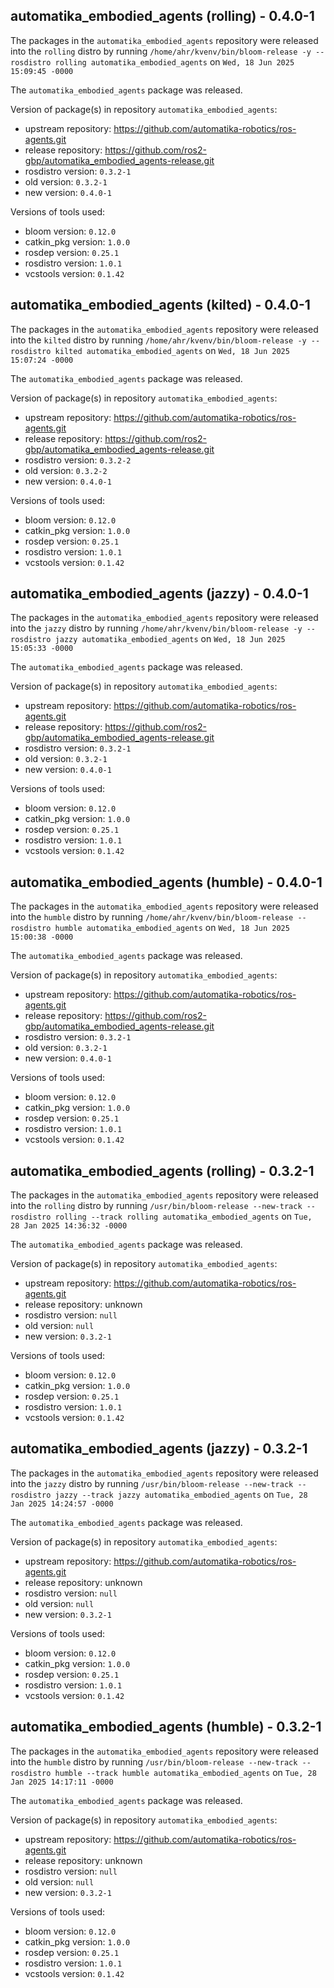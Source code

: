 ## automatika_embodied_agents (rolling) - 0.4.0-1

The packages in the `automatika_embodied_agents` repository were released into the `rolling` distro by running `/home/ahr/kvenv/bin/bloom-release -y --rosdistro rolling automatika_embodied_agents` on `Wed, 18 Jun 2025 15:09:45 -0000`

The `automatika_embodied_agents` package was released.

Version of package(s) in repository `automatika_embodied_agents`:

- upstream repository: https://github.com/automatika-robotics/ros-agents.git
- release repository: https://github.com/ros2-gbp/automatika_embodied_agents-release.git
- rosdistro version: `0.3.2-1`
- old version: `0.3.2-1`
- new version: `0.4.0-1`

Versions of tools used:

- bloom version: `0.12.0`
- catkin_pkg version: `1.0.0`
- rosdep version: `0.25.1`
- rosdistro version: `1.0.1`
- vcstools version: `0.1.42`


## automatika_embodied_agents (kilted) - 0.4.0-1

The packages in the `automatika_embodied_agents` repository were released into the `kilted` distro by running `/home/ahr/kvenv/bin/bloom-release -y --rosdistro kilted automatika_embodied_agents` on `Wed, 18 Jun 2025 15:07:24 -0000`

The `automatika_embodied_agents` package was released.

Version of package(s) in repository `automatika_embodied_agents`:

- upstream repository: https://github.com/automatika-robotics/ros-agents.git
- release repository: https://github.com/ros2-gbp/automatika_embodied_agents-release.git
- rosdistro version: `0.3.2-2`
- old version: `0.3.2-2`
- new version: `0.4.0-1`

Versions of tools used:

- bloom version: `0.12.0`
- catkin_pkg version: `1.0.0`
- rosdep version: `0.25.1`
- rosdistro version: `1.0.1`
- vcstools version: `0.1.42`


## automatika_embodied_agents (jazzy) - 0.4.0-1

The packages in the `automatika_embodied_agents` repository were released into the `jazzy` distro by running `/home/ahr/kvenv/bin/bloom-release -y --rosdistro jazzy automatika_embodied_agents` on `Wed, 18 Jun 2025 15:05:33 -0000`

The `automatika_embodied_agents` package was released.

Version of package(s) in repository `automatika_embodied_agents`:

- upstream repository: https://github.com/automatika-robotics/ros-agents.git
- release repository: https://github.com/ros2-gbp/automatika_embodied_agents-release.git
- rosdistro version: `0.3.2-1`
- old version: `0.3.2-1`
- new version: `0.4.0-1`

Versions of tools used:

- bloom version: `0.12.0`
- catkin_pkg version: `1.0.0`
- rosdep version: `0.25.1`
- rosdistro version: `1.0.1`
- vcstools version: `0.1.42`


## automatika_embodied_agents (humble) - 0.4.0-1

The packages in the `automatika_embodied_agents` repository were released into the `humble` distro by running `/home/ahr/kvenv/bin/bloom-release --rosdistro humble automatika_embodied_agents` on `Wed, 18 Jun 2025 15:00:38 -0000`

The `automatika_embodied_agents` package was released.

Version of package(s) in repository `automatika_embodied_agents`:

- upstream repository: https://github.com/automatika-robotics/ros-agents.git
- release repository: https://github.com/ros2-gbp/automatika_embodied_agents-release.git
- rosdistro version: `0.3.2-1`
- old version: `0.3.2-1`
- new version: `0.4.0-1`

Versions of tools used:

- bloom version: `0.12.0`
- catkin_pkg version: `1.0.0`
- rosdep version: `0.25.1`
- rosdistro version: `1.0.1`
- vcstools version: `0.1.42`


## automatika_embodied_agents (rolling) - 0.3.2-1

The packages in the `automatika_embodied_agents` repository were released into the `rolling` distro by running `/usr/bin/bloom-release --new-track --rosdistro rolling --track rolling automatika_embodied_agents` on `Tue, 28 Jan 2025 14:36:32 -0000`

The `automatika_embodied_agents` package was released.

Version of package(s) in repository `automatika_embodied_agents`:

- upstream repository: https://github.com/automatika-robotics/ros-agents.git
- release repository: unknown
- rosdistro version: `null`
- old version: `null`
- new version: `0.3.2-1`

Versions of tools used:

- bloom version: `0.12.0`
- catkin_pkg version: `1.0.0`
- rosdep version: `0.25.1`
- rosdistro version: `1.0.1`
- vcstools version: `0.1.42`


## automatika_embodied_agents (jazzy) - 0.3.2-1

The packages in the `automatika_embodied_agents` repository were released into the `jazzy` distro by running `/usr/bin/bloom-release --new-track --rosdistro jazzy --track jazzy automatika_embodied_agents` on `Tue, 28 Jan 2025 14:24:57 -0000`

The `automatika_embodied_agents` package was released.

Version of package(s) in repository `automatika_embodied_agents`:

- upstream repository: https://github.com/automatika-robotics/ros-agents.git
- release repository: unknown
- rosdistro version: `null`
- old version: `null`
- new version: `0.3.2-1`

Versions of tools used:

- bloom version: `0.12.0`
- catkin_pkg version: `1.0.0`
- rosdep version: `0.25.1`
- rosdistro version: `1.0.1`
- vcstools version: `0.1.42`


## automatika_embodied_agents (humble) - 0.3.2-1

The packages in the `automatika_embodied_agents` repository were released into the `humble` distro by running `/usr/bin/bloom-release --new-track --rosdistro humble --track humble automatika_embodied_agents` on `Tue, 28 Jan 2025 14:17:11 -0000`

The `automatika_embodied_agents` package was released.

Version of package(s) in repository `automatika_embodied_agents`:

- upstream repository: https://github.com/automatika-robotics/ros-agents.git
- release repository: unknown
- rosdistro version: `null`
- old version: `null`
- new version: `0.3.2-1`

Versions of tools used:

- bloom version: `0.12.0`
- catkin_pkg version: `1.0.0`
- rosdep version: `0.25.1`
- rosdistro version: `1.0.1`
- vcstools version: `0.1.42`


